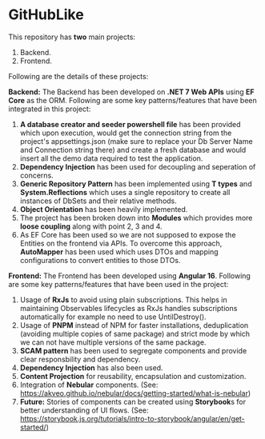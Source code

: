 # GitHubLike

This repository has **two** main projects:

1. Backend.
2. Frontend.

Following are the details of these projects:

**Backend:**
The Backend has been developed on **.NET 7 Web APIs** using **EF Core** as the ORM. Following are some key patterns/features that have been integrated in this project:
   1. **A database creator and seeder powershell file** has been provided which upon execution, would get the connection string from the project's appsettings.json (make sure to replace your Db           Server Name and Connection string there) and create a fresh database and would insert all the demo data required to test the application.
   2. **Dependency Injection** has been used for decoupling and seperation of concerns.
   3. **Generic Repository Pattern** has been implemented using **T types** and **System.Reflections** which uses a single repository to create all instances of DbSets and their relative methods.
   4. **Object Orientation** has been heavily implemented.
   5. The project has been broken down into **Modules** which provides more **loose coupling** along with point 2, 3 and 4.
   6. As EF Core has been used so we are not supposed to expose the Entities on the frontend via APIs. To overcome this approach, **AutoMapper** has been used which uses DTOs and mapping                  configurations to convert entities to those DTOs.

**Frontend:**
The Frontend has been developed using **Angular 16**. Following are some key patterns/features that have been used in the project:
  1.  Usage of **RxJs** to avoid using plain subscriptions. This helps in maintaining Observables lifecycles as RxJs handles subscriptions automatically for example no need to use UntilDestroy().
  2.  Usage of **PNPM** instead of NPM for faster installations, deduplication (avoiding multiple copies of same package) and strict mode by which we can not have multiple versions of the same             package.
  3.  **SCAM pattern** has been used to segregate components and provide clear responsbility and dependency.
  4.  **Dependency Injection** has also been used.
  5.  **Content Projection** for reusability, encapsulation and customization.
  6.  Integration of **Nebular** components. (See: https://akveo.github.io/nebular/docs/getting-started/what-is-nebular)
  7.  **Future:** Stories of components can be created using **Storybook**s for better understanding of UI flows. (See: https://storybook.js.org/tutorials/intro-to-storybook/angular/en/get-started/)
